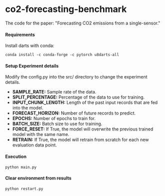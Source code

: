 # co2-forecasting-benchmark

The code for the paper: "Forecasting CO2 emissions from a single-sensor."

#### Requirements

Install darts with conda:

```jupyter
conda install -c conda-forge -c pytorch u8darts-all
```

#### Setup Experiment details

Modify the config.py into the src/ directory to change the experiment details.

- **SAMPLE_RATE:** Sample rate of the data.
- **SPLIT_PERCENTAGE:** Percentage of the data to use for training.
- **INPUT_CHUNK_LENGTH:** Length of the past input records that are fed into the model.
- **FORECAST_HORIZON:** Number of future records to predict.
- **EPOCHS:** Number of epochs to train for.
- **BATCH_SIZE:** Batch size to use for training.
- **FORCE_RESET:** If True, the model will overwrite the previous trained model with the same name.
- **RETRAIN:** If True, the model will retrain from scratch for each new evaluation data point.

#### Execution

```jupyter
python main.py
```

#### Clear environment from results

```jupyter
python restart.py
```
